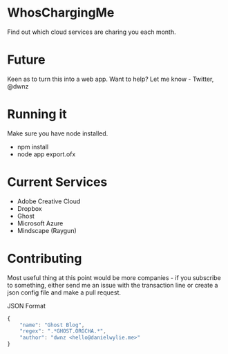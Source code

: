 WhosChargingMe
==============

Find out which cloud services are charing you each month.

Future
======

Keen as to turn this into a web app. Want to help? Let me know - Twitter, @dwnz 

Running it
==========

Make sure you have node installed.

* npm install
* node app export.ofx

Current Services
================

* Adobe Creative Cloud
* Dropbox
* Ghost
* Microsoft Azure
* Mindscape (Raygun)

Contributing
============

Most useful thing at this point would be more companies - if you subscribe to something, either send me an issue with the transaction line
or create a json config file and make a pull request.

JSON Format

```js
{
    "name": "Ghost Blog",
    "regex": ".*GHOST.ORGCHA.*",
    "author": "dwnz <hello@danielwylie.me>"
}
```
